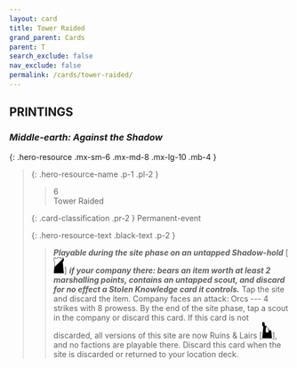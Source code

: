 ```yaml
---
layout: card
title: Tower Raided
grand_parent: Cards
parent: T
search_exclude: false
nav_exclude: false
permalink: /cards/tower-raided/
---
```


## PRINTINGS


### _Middle-earth: Against the Shadow_

{: .hero-resource .mx-sm-6 .mx-md-8 .mx-lg-10 .mb-4 }
> {: .hero-resource-name .p-1 .pl-2 }
> > <div class="card-mp">6</div>
> > <div class="card-name">Tower Raided</div>
>
> {: .card-classification .pr-2 }
> Permanent-event
>
> {: .hero-resource-text .black-text .p-2 }
> > ***Playable during the site phase on an untapped Shadow-hold*** \[![](/assets/images/shadow-hold.svg)] ***if your company there: bears an item worth at least 2 marshalling points, contains an untapped scout, and discard for no effect a Stolen Knowledge card it controls.*** Tap the site and discard the item. Company faces an attack: Orcs --- 4 strikes with 8 prowess. By the end of the site phase, tap a scout in the company or discard this card. If this card is not discarded, all versions of this site are now Ruins & Lairs \[![](/assets/images/ruinlair.svg)], and no factions are playable there. Discard this card when the site is discarded or returned to your location deck. 
> 

